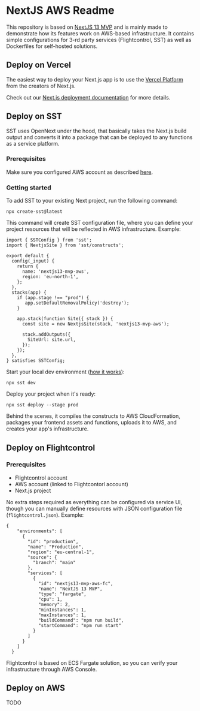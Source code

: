 # NextJS AWS Readme

This repository is based on [NextJS 13 MVP](https://github.com/focusreactive/MVP-NextJS13-New-Features) and is mainly made to demonstrate how its features work on AWS-based infrastructure. It contains simple configurations for 3-rd party services (Flightcontrol, SST) as well as Dockerfiles for self-hosted solutions.

## Deploy on Vercel

The easiest way to deploy your Next.js app is to use the [Vercel Platform](https://vercel.com/new?utm_medium=default-template&filter=next.js&utm_source=create-next-app&utm_campaign=create-next-app-readme) from the creators of Next.js.

Check out our [Next.js deployment documentation](https://nextjs.org/docs/deployment) for more details.

## Deploy on SST

SST uses OpenNext under the hood, that basically takes the Next.js build output and converts it into a package that can be deployed to any functions as a service platform.

### Prerequisites

Make sure you configured AWS account as described [here](https://docs.sst.dev/setting-up-aws).

### Getting started

To add SST to your existing Next project, run the following command:
```
npx create-sst@latest
```

This command will create SST configuration file, where you can define your project resources that will be reflected in AWS infrastructure. Example:
```
import { SSTConfig } from 'sst';
import { NextjsSite } from 'sst/constructs';

export default {
  config(_input) {
    return {
      name: 'nextjs13-mvp-aws',
      region: 'eu-north-1',
    };
  },
  stacks(app) {
    if (app.stage !== "prod") {
       app.setDefaultRemovalPolicy('destroy');
    }

    app.stack(function Site({ stack }) {
      const site = new NextjsSite(stack, 'nextjs13-mvp-aws');

      stack.addOutputs({
        SiteUrl: site.url,
      });
    });
  },
} satisfies SSTConfig;
```

Start your local dev environment ([how it works](https://docs.sst.dev/live-lambda-development#how-it-works)):
```
npx sst dev
```

Deploy your project when it's ready:
```
npx sst deploy --stage prod
```

Behind the scenes, it compiles the constructs to AWS CloudFormation, packages your frontend assets and functions, uploads it to AWS, and creates your app's infrastructure.

## Deploy on Flightcontrol

### Prerequisites

- Flightcontrol account
- AWS account (linked to Flightcontorl account)
- Next.js project

No extra steps required as everything can be configured via service UI, though you can manually define resources with JSON configuration file (`flightcontrol.json`). Example:
```
{
    "environments": [
      {
        "id": "production",
        "name": "Production",
        "region": "eu-central-1",
        "source": {
          "branch": "main"
        },
        "services": [
          {
            "id": "nextjs13-mvp-aws-fc",
            "name": "NextJS 13 MVP",
            "type": "fargate",
            "cpu": 1,
            "memory": 2,
            "minInstances": 1,
            "maxInstances": 1,
            "buildCommand": "npm run build",
            "startCommand": "npm run start"
          }
        ]
      }
    ]
  }
```

Flightcontrol is based on ECS Fargate solution, so you can verify your infrastructure through AWS Console.

## Deploy on AWS

TODO
